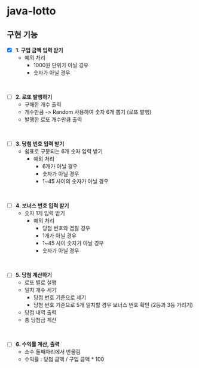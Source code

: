 # java-lotto

## 구현 기능

- [x] **1. 구입 금액 입력 받기**
  - 예외 처리
    - 1000원 단위가 아닐 경우
    - 숫자가 아닐 경우

<br>

- [ ] **2. 로또 발행하기**
  - 구매한 개수 출력
  - 개수만큼 -> Random 사용하여 숫자 6개 뽑기 (로또 발행)
  - 발행한 로또 개수만큼 출력

<br>

- [ ] **3. 당첨 번호 입력 받기**
  - 쉼표로 구분되는 6개 숫자 입력 받기
    - 예외 처리
      - 6개가 아닐 경우
      - 숫자가 아닐 경우
      - 1~45 사이의 숫자가 아닐 경우

<br>

- [ ] **4. 보너스 번호 입력 받기**
  - 숫자 1개 입력 받기
    - 예외 처리
      - 당첨 번호와 겹칠 경우
      - 1개가 아닐 경우
      - 1~45 사이 숫자가 아닐 경우
      - 숫자가 아닐 경우

<br>

- [ ] **5. 당첨 계산하기**
  - 로또 별로 실행
  - 일치 개수 세기
    - 당첨 번호 기준으로 세기
    - 당첨 번호 기준으로 5개 일치할 경우 보너스 번호 확인 (2등과 3등 가리기)
  - 당첨 내역 출력
  - 총 당첨금 계산

<br>

- [ ] **6. 수익률 계산, 출력**
  - 소수 둘째자리에서 반올림
  - 수익률 : 당첨 금액 / 구입 금액 * 100
